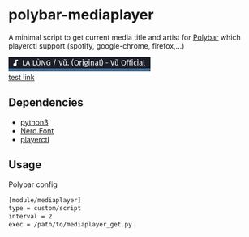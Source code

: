 # polybar-mediaplayer

A minimal script to get current media title and artist for [Polybar](https://github.com/jaagr/polybar) which playerctl support (spotify, google-chrome, firefox,...)

![screenshot](image.jpg)  
[test link](https://youtu.be/F5tS5m86bOI)

## Dependencies
* [python3](https://www.python.org)
* [Nerd Font](https://nerdfonts.com/)
* [playerctl](https://github.com/altdesktop/playerctl)

## Usage
Polybar config
```  
[module/mediaplayer]  
type = custom/script
interval = 2
exec = /path/to/mediaplayer_get.py
````
